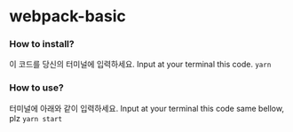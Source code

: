# webpack-basic

### How to install?
이 코드를 당신의 터미널에 입력하세요.
Input at your terminal this code.
<code>yarn</code>

### How to use?
터미널에 아래와 같이 입력하세요.
Input at your terminal this code same bellow, plz
<code>yarn start</code>

